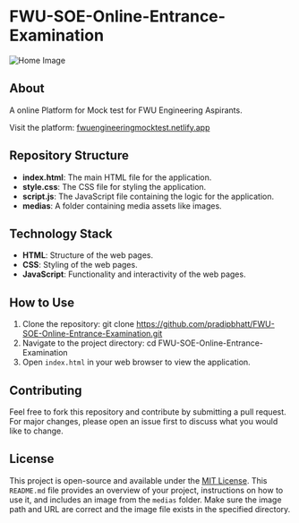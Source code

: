 # FWU-SOE-Online-Entrance-Examination

![Home Image](medias/Home.jpg)

## About
A online Platform for Mock test for FWU Engineering Aspirants.

Visit the platform: [fwuengineeringmocktest.netlify.app](https://fwuengineeringmocktest.netlify.app/)

## Repository Structure

- **index.html**: The main HTML file for the application.
- **style.css**: The CSS file for styling the application.
- **script.js**: The JavaScript file containing the logic for the application.
- **medias**: A folder containing media assets like images.

## Technology Stack

- **HTML**: Structure of the web pages.
- **CSS**: Styling of the web pages.
- **JavaScript**: Functionality and interactivity of the web pages.

## How to Use

1. Clone the repository:
   git clone https://github.com/pradipbhatt/FWU-SOE-Online-Entrance-Examination.git
2. Navigate to the project directory:
   cd FWU-SOE-Online-Entrance-Examination
3. Open `index.html` in your web browser to view the application.

## Contributing

Feel free to fork this repository and contribute by submitting a pull request. For major changes, please open an issue first to discuss what you would like to change.

## License

This project is open-source and available under the [MIT License](LICENSE).
This `README.md` file provides an overview of your project, instructions on how to use it, and includes an image from the `medias` folder. Make sure the image path and URL are correct and the image file exists in the specified directory.